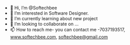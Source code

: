 - 👋 Hi, I’m @Softechbee
- 👀 I’m interested in Software Designer.
- 🌱 I’m currently learning about new project
- 💞️ I’m looking to collaborate on ...
- 📫 How to reach me- you can contact me -7037193517, www.softechbee.com, softechbee@gmail.com 

<!---
JunaidBeg12/JunaidBeg12 is a ✨ special ✨ repository because its `README.md` (this file) appears on your GitHub profile.
You can click the Preview link to take a look at your changes.
--->
